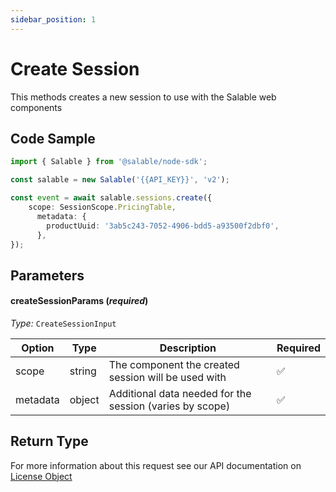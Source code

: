 ```yaml
---
sidebar_position: 1
---
```


# Create Session

This methods creates a new session to use with the Salable web components

## Code Sample

```typescript
import { Salable } from '@salable/node-sdk';

const salable = new Salable('{{API_KEY}}', 'v2');

const event = await salable.sessions.create({
    scope: SessionScope.PricingTable,
      metadata: {
        productUuid: '3ab5c243-7052-4906-bdd5-a93500f2dbf0',
      },
});
```

## Parameters

#### createSessionParams (_required_)

_Type:_ `CreateSessionInput`

| Option   | Type   | Description                                      | Required |
| -------- | ------ | ------------------------------------------------ | -------- |
| scope    | string | The component the created session will be used with | ✅        |
| metadata | object | Additional data needed for the session (varies by scope) | ✅        |

## Return Type

For more information about this request see our API documentation on [License Object](https://docs.salable.app/api/v2#tag/Sessions/operation/createSession)
